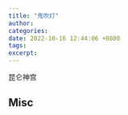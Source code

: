 ```yaml
---
title: "鬼吹灯"
author: 
categories: 
date: 2022-10-16 12:44:06 +0800
tags: 
excerpt: 
---
```







昆仑神宫







## Misc




